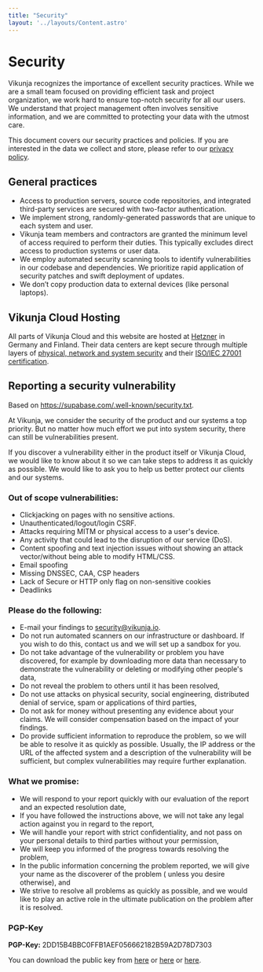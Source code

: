 ```yaml
---
title: "Security"
layout: '../layouts/Content.astro'
---
```


# Security

Vikunja recognizes the importance of excellent security practices. While we are a small team focused on providing 
efficient task and project organization, we work hard to ensure top-notch security for all our users.
We understand that project management often involves sensitive information, and we are
committed to protecting your data with the utmost care.

This document covers our security practices and policies. If you are interested in the data we collect and store, please
refer to our [privacy policy](/privacy). 

## General practices

* Access to production servers, source code repositories, and integrated third-party services are secured with two-factor authentication.
* We implement strong, randomly-generated passwords that are unique to each system and user.
* Vikunja team members and contractors are granted the minimum level of access required to perform their duties. This typically excludes direct access to production systems or user data.
* We employ automated security scanning tools to identify vulnerabilities in our codebase and dependencies. We prioritize rapid application of security patches and swift deployment of updates.
* We don’t copy production data to external devices (like personal laptops).

## Vikunja Cloud Hosting

All parts of Vikunja Cloud and this website are hosted at [Hetzner](https://hetzner.com) in Germany and Finland.
Their data centers are kept secure through multiple layers of [physical, network and system security](https://www.hetzner.com/assets/Uploads/downloads/Sicherheit-en.pdf)
and their [ISO/IEC 27001 certification](https://www.hetzner.com/unternehmen/zertifizierung).

## Reporting a security vulnerability

<span class="text-gray-500">
Based on <a class="!underline !text-gray-500" href="https://supabase.com/.well-known/security.txt">https://supabase.com/.well-known/security.txt</a>.
</span>

At Vikunja, we consider the security of the product and our systems a top priority. But no matter how much effort we put
into system security, there can still be vulnerabilities present.

If you discover a vulnerability either in the product itself or Vikunja Cloud, we would like to know about it so we can
take steps to address it as quickly as possible. We would like to ask you to help us better protect our clients and our
systems.

### Out of scope vulnerabilities:

- Clickjacking on pages with no sensitive actions.
- Unauthenticated/logout/login CSRF.
- Attacks requiring MITM or physical access to a user's device.
- Any activity that could lead to the disruption of our service (DoS).
- Content spoofing and text injection issues without showing an attack vector/without being able to modify HTML/CSS.
- Email spoofing
- Missing DNSSEC, CAA, CSP headers
- Lack of Secure or HTTP only flag on non-sensitive cookies
- Deadlinks

### Please do the following:

- E-mail your findings to security@vikunja.io.
- Do not run automated scanners on our infrastructure or dashboard. If you wish to do this, contact us and we will set
  up a sandbox for you.
- Do not take advantage of the vulnerability or problem you have discovered, for example by downloading more data than
  necessary to demonstrate the vulnerability or deleting or modifying other people's data,
- Do not reveal the problem to others until it has been resolved,
- Do not use attacks on physical security, social engineering, distributed denial of service, spam or applications of
  third parties,
- Do not ask for money without presenting any evidence about your claims. We will consider compensation based on the
  impact of your findings.
- Do provide sufficient information to reproduce the problem, so we will be able to resolve it as quickly as possible.
  Usually, the IP address or the URL of the affected system and a description of the vulnerability will be sufficient,
  but complex vulnerabilities may require further explanation.

### What we promise:

- We will respond to your report quickly with our evaluation of the report and an expected resolution date,
- If you have followed the instructions above, we will not take any legal action against you in regard to the report,
- We will handle your report with strict confidentiality, and not pass on your personal details to third parties without
  your permission,
- We will keep you informed of the progress towards resolving the problem,
- In the public information concerning the problem reported, we will give your name as the discoverer of the problem (
  unless you desire otherwise), and
- We strive to resolve all problems as quickly as possible, and we would like to play an active role in the ultimate
  publication on the problem after it is resolved.

### PGP-Key

**PGP-Key:** 2DD15B4BBC0FFB1AEF056662182B59A2D78D7303

You can download the public key from [here](/contact/security.pub)
or [here](https://kolaente.dev/vikunja/website/src/branch/main/public/contact/security.pub)
or [here](http://keyserver.ubuntu.com/pks/lookup?search=security%40vikunja.io&fingerprint=on&op=index).
